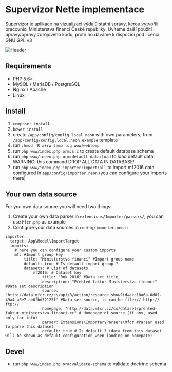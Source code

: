 # Supervizor Nette implementace
Supervizor je aplikace na vizualizaci výdajů státní správy, kerou vytvořili pracovníci Ministerstva financí České republiky. Uvítáme další použití i úpravy/opravy zdrojového kódu, proto ho dáváme k dispozici pod licencí GNU GPL v3


![Header](http://temp.smallhill.cz/supervizor-heading-github.png)

## Requirements
  * PHP 5.6>
  * MySQL / MariaDB / PostgreSQL
  * Nginx / Apache
  * Linux

## Install
  1. `composer install`
  2. `bower install`
  3. create `/app/config/config.local.neon` with own parameters, from `/app/config/config.local.neon.example` template
  4. run `chmod -R a+rw temp log www/webtemp`
  5. run `php www/index.php orm:s:c` to create default database schema
  6. run `php www/index.php orm:default-data:load` to load default data. WARNING: this command DROP ALL DATA IN DATABASE!
  7. run `php www/index.php importer:import:all` to import mf2016 data configured in `app/config/importer.neon` (you can configure your imports there)


## Your own data source

For you own data source you will need two things:

   1. Create your own data parser in `extensions/Importer/parsers/`, you can use `Mfcr.php` as example
   2. Configure your data sources in `config/importer.neon` :

   ```neon
   importer:
     target: App\Model\ImportTarget
     imports:
       # here you can configure your custom imports
       mf: #Import group key
           title: "Ministerstvo financí" #Import group name
           default: true # Is default import group ?
           datasets: # List of datasets
               mf2016: # Dataset key
                   title: "Rok 2016" #Data set title
                   description: "Přehled faktur Ministerstva financí" #Data set description
                   source: "http://data.mfcr.cz/cs/api/3/action/resource_show?id=aec18a6a-0d8f-49a4-a8e7-ae0fbd32125f" #Data set source, it can be file:// http:// ftp://
                   homepage: "http://data.mfcr.cz/cs/dataset/prehled-faktur-ministerstva-financi-cr" # Homepage of source (if any, used only for info)
                   parser: Extensions\Importer\Parsers\Mfcr #Parser used to parse this dataset
                   default: true # Is default ? (data from this dataset will be shown as default configuration when landing on homepate)
   ```


## Devel
   * run `php www/index.php orm:validate-schema` to validate doctrine schema
